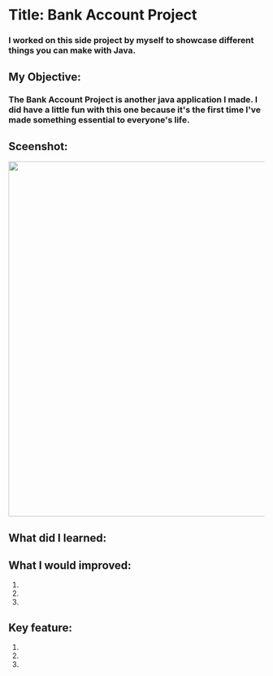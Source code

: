# Title: Bank Account Project
### I worked on this side project by myself to showcase different things you can make with Java.


## My Objective: 
### The Bank Account Project is another java application I made. I did have a little fun with this one because it's the first time I've made something essential to everyone's life. 

## Sceenshot:
<img src= "" width="700">

## What did I learned:


## What I would improved:
1. 
2. 
3. 

## Key feature:
1. 
2. 
3. 
